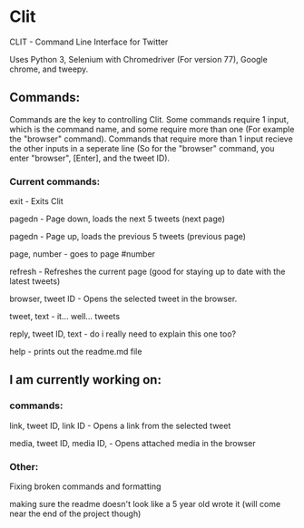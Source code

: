 # Clit
CLIT - Command Line Interface for Twitter

Uses Python 3, Selenium with Chromedriver (For version 77), Google chrome, and tweepy.


## Commands:

Commands are the key to controlling Clit. Some commands require 1 input, which is the command name, and some require more than one (For example the "browser" command). Commands that require more than 1 input recieve the other inputs in a seperate line (So for the "browser" command, you enter "browser", [Enter], and the tweet ID).


### Current commands:

exit - Exits Clit

pagedn - Page down, loads the next 5 tweets (next page)

pagedn - Page up, loads the previous 5 tweets (previous page)

page, number - goes to page #number

refresh - Refreshes the current page (good for staying up to date with the latest tweets)

browser, tweet ID - Opens the selected tweet in the browser.

tweet, text - it... well... tweets

reply, tweet ID, text - do i really need to explain this one too?

help - prints out the readme.md file




## I am currently working on:

### commands:

link, tweet ID, link ID - Opens a link from the selected tweet

media, tweet ID, media ID, - Opens attached media in the browser


### Other:

Fixing broken commands and formatting

making sure the readme doesn't look like a 5 year old wrote it (will come near the end of the project though)

